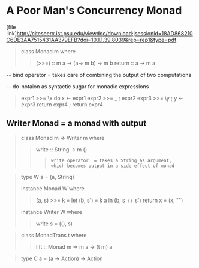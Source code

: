 # A Poor Man's Concurrency Monad
[file link]<http://citeseerx.ist.psu.edu/viewdoc/download;jsessionid=18AD868210C6DE3AA7515431AA379EFB?doi=10.1.1.39.8039&rep=rep1&type=pdf>

>   class Monad m where
>>	(>>=) :: m a -> (a-> m b) -> m b
>>	return :: a -> m a

-- bind operator   = takes care of combining the output of two computations

-- do-notaion as syntactic sugar for monadic expressions

>   expr1 >>= \x	    do x <- expr1
>   expr2 >>= \_	     ; expr2
>   expr3 >>= \y	     ; y <- expr3
>   return expr4	     ; return expr4

## Writer Monad = a monad with output
>   class Monad m => Writer m where
>>	write :: String -> m ()
>>>	    write operator  = takes a String as argument, 
>>>		which becomes output in a side effect of monad

>   type W a = (a, String)
>
>   instance Monad W where
>>	(a, s) >>= k    = let (b, s') = k a in (b, s ++ s')
>>	return x	    = (x, "")
>
>   instance Writer W where
>>	write s = ((), s)
>

>   class MonadTrans t where
>>	lift :: Monad m => m a -> (t m) a

>   type C a = (a -> Action) -> Action
